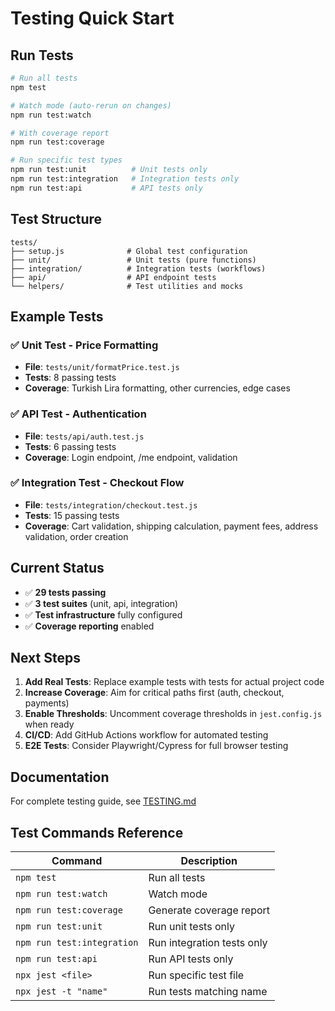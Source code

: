 # Testing Quick Start

## Run Tests

```bash
# Run all tests
npm test

# Watch mode (auto-rerun on changes)
npm run test:watch

# With coverage report
npm run test:coverage

# Run specific test types
npm run test:unit          # Unit tests only
npm run test:integration   # Integration tests only
npm run test:api           # API tests only
```

## Test Structure

```
tests/
├── setup.js              # Global test configuration
├── unit/                 # Unit tests (pure functions)
├── integration/          # Integration tests (workflows)
├── api/                  # API endpoint tests
└── helpers/              # Test utilities and mocks
```

## Example Tests

### ✅ Unit Test - Price Formatting
- **File**: `tests/unit/formatPrice.test.js`
- **Tests**: 8 passing tests
- **Coverage**: Turkish Lira formatting, other currencies, edge cases

### ✅ API Test - Authentication
- **File**: `tests/api/auth.test.js`
- **Tests**: 6 passing tests
- **Coverage**: Login endpoint, /me endpoint, validation

### ✅ Integration Test - Checkout Flow
- **File**: `tests/integration/checkout.test.js`
- **Tests**: 15 passing tests
- **Coverage**: Cart validation, shipping calculation, payment fees, address validation, order creation

## Current Status

- ✅ **29 tests passing**
- ✅ **3 test suites** (unit, api, integration)
- ✅ **Test infrastructure** fully configured
- ✅ **Coverage reporting** enabled

## Next Steps

1. **Add Real Tests**: Replace example tests with tests for actual project code
2. **Increase Coverage**: Aim for critical paths first (auth, checkout, payments)
3. **Enable Thresholds**: Uncomment coverage thresholds in `jest.config.js` when ready
4. **CI/CD**: Add GitHub Actions workflow for automated testing
5. **E2E Tests**: Consider Playwright/Cypress for full browser testing

## Documentation

For complete testing guide, see [TESTING.md](../TESTING.md)

## Test Commands Reference

| Command | Description |
|---------|-------------|
| `npm test` | Run all tests |
| `npm run test:watch` | Watch mode |
| `npm run test:coverage` | Generate coverage report |
| `npm run test:unit` | Run unit tests only |
| `npm run test:integration` | Run integration tests only |
| `npm run test:api` | Run API tests only |
| `npx jest <file>` | Run specific test file |
| `npx jest -t "name"` | Run tests matching name |